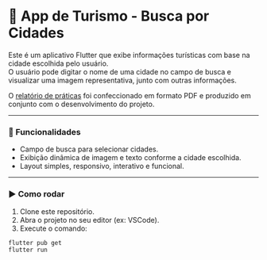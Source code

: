 # 📍 App de Turismo - Busca por Cidades

Este é um aplicativo Flutter que exibe informações turísticas com base na cidade escolhida pelo usuário.  
O usuário pode digitar o nome de uma cidade no campo de busca e visualizar uma imagem representativa, junto com outras informações.

O [relatório de práticas](https://github.com/user-attachments/files/19623380/Projeto.Nivel.2_.Flutter.pdf) foi confeccionado em formato PDF e produzido em conjunto com o desenvolvimento do projeto.

---

### 🚀 Funcionalidades

- Campo de busca para selecionar cidades.
- Exibição dinâmica de imagem e texto conforme a cidade escolhida.
- Layout simples, responsivo, interativo e funcional.

---

### ▶️ Como rodar

1. Clone este repositório.
2. Abra o projeto no seu editor (ex: VSCode).
3. Execute o comando:

```bash
flutter pub get
flutter run
